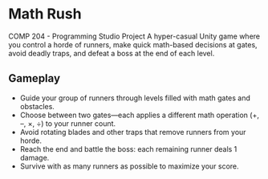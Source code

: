 # Math Rush

COMP 204 - Programming Studio Project
A hyper-casual Unity game where you control a horde of runners, make quick math-based decisions at gates, avoid deadly traps, and defeat a boss at the end of each level.

## Gameplay

- Guide your group of runners through levels filled with math gates and obstacles.
- Choose between two gates—each applies a different math operation (+, –, ×, ÷) to your runner count.
- Avoid rotating blades and other traps that remove runners from your horde.
- Reach the end and battle the boss: each remaining runner deals 1 damage.
- Survive with as many runners as possible to maximize your score.
